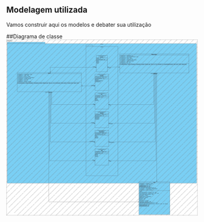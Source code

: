 ## Modelagem utilizada

Vamos construir aqui os modelos e debater sua utilização

##Diagrama de classe
![diagrama de classes](https://github.com/GADS2014M/projeto-av1-grupoA/blob/master/UML/diagramac.jpg)
